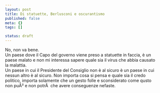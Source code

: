 ```yaml
--- 
layout: post
title: Di statuette, Berlusconi e oscurantismo
published: false
meta: {}
tags: []

status: draft
---
```

No, non va bene.  
Un paese dove il Capo del governo viene preso a statuette in faccia, è un paese malato e non mi interessa sapere quale sia il virus che abbia causato la malattia.  
Un paese in cui il Presidente del Consiglio non è al sicuro è un paese in cui nessun altro è al sicuro. Non importa cosa si pensa e quale sia il credo politico, importa solamente che un gesto folle e sconsiderato come qusto non puÃ² e non potrÃ  che avere conseguenze nefaste.  
 
